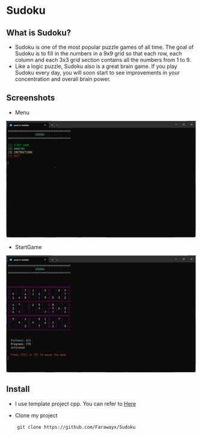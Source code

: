 # Sudoku

## What is Sudoku?
 
 + Sudoku is one of the most popular puzzle games of all time. The goal of Sudoku is to fill in the numbers in a 9x9 grid so that each row, each column and each 3x3 grid section contains all the numbers from 1 to 9. 
 + Like a logic puzzle, Sudoku also is a great brain game. If you play Sudoku every day, you will soon start to see improvements in your concentration and overall brain power.

## Screenshots
+ Menu

<img src="./img/Menu.png">

+ StartGame

<img src="./img/StartGame.png">

## Install

+ I use template project cpp. You can refer to [Here](https://github.com/Dominic-github/CppProject)

+ Clone my project

```
    git clone https://github.com/Farawayx/Sudoku
```


